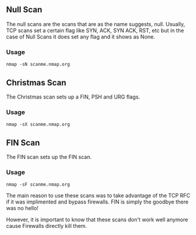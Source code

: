 
## **Null Scan**

The null scans are the scans that are as the name suggests, null.
Usually, TCP scans set a certain flag like SYN, ACK, SYN ACK, RST, etc but in the case of Null Scans it does set any flag and it shows as None.

### Usage

```
nmap -sN scanme.nmap.org
```


## **Christmas Scan**

The Christmas scan sets up a FIN, PSH and URG flags.

### Usage

```
nmap -sX scanme.nmap.org
```


## FIN Scan

The FIN scan sets up the FIN scan.

### Usage

```
nmap -sF scanme.nmap.org
```


The main reason to use these scans was to take advantage of the TCP RFC if it was implimented and bypass firewalls. FIN is simply the goodbye there was no hello!

However, it is important to know that these scans don't work well anymore cause Firewalls directly kill them.
